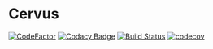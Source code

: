 # Cervus
[![CodeFactor](https://www.codefactor.io/repository/github/hypestudios/cervus/badge)](https://www.codefactor.io/repository/github/hypestudios/cervus)
[![Codacy Badge](https://api.codacy.com/project/badge/Grade/72325f8682b140aca28b27821e0b2502)](https://www.codacy.com/app/RubenMateus/Cervus?utm_source=github.com&amp;utm_medium=referral&amp;utm_content=HypeStudios/Cervus&amp;utm_campaign=Badge_Grade)
[![Build Status](https://travis-ci.org/HypeStudios/Cervus.svg?branch=master)](https://travis-ci.org/HypeStudios/Cervus)
[![codecov](https://codecov.io/gh/HypeStudios/Cervus/branch/master/graph/badge.svg)](https://codecov.io/gh/HypeStudios/Cervus)
